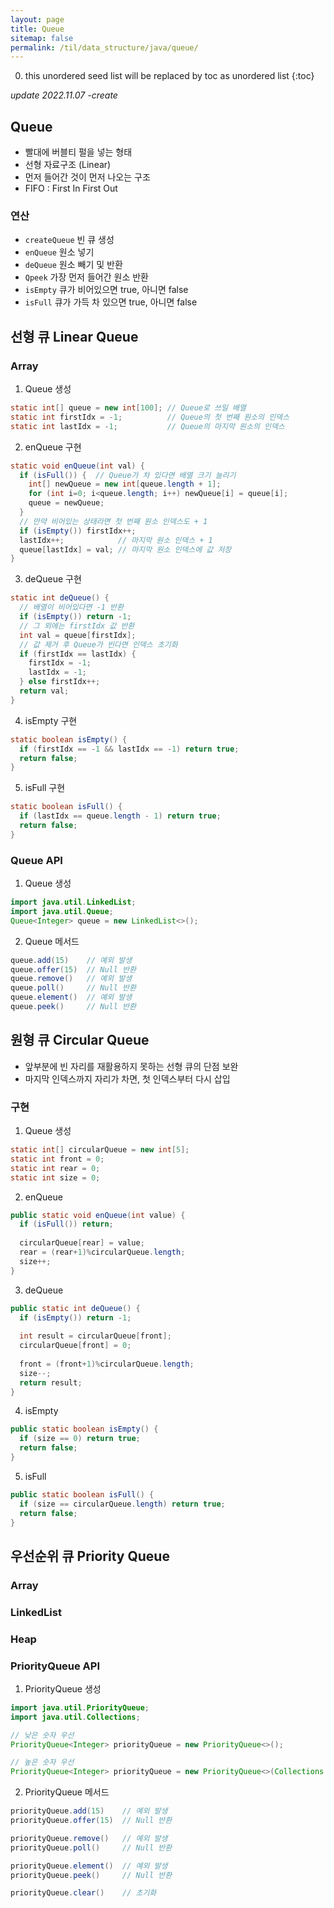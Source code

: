 ```yaml
---
layout: page
title: Queue
sitemap: false
permalink: /til/data_structure/java/queue/
---
```

0. this unordered seed list will be replaced by toc as unordered list
{:toc}

*update 2022.11.07 -create*

## Queue
- 빨대에 버블티 펄을 넣는 형태
- 선형 자료구조 (Linear)
- 먼저 들어간 것이 먼저 나오는 구조
- FIFO : First In First Out

### 연산
- `createQueue` 빈 큐 생성
- `enQueue` 원소 넣기
- `deQueue` 원소 빼기 및 반환
- `Qpeek` 가장 먼저 들어간 원소 반환
- `isEmpty` 큐가 비어있으면 true, 아니면 false
- `isFull` 큐가 가득 차 있으면 true, 아니면 false

## 선형 큐 Linear Queue
### Array
1. Queue 생성
```java
static int[] queue = new int[100]; // Queue로 쓰일 배열
static int firstIdx = -1;          // Queue의 첫 번째 원소의 인덱스
static int lastIdx = -1;           // Queue의 마지막 원소의 인덱스
```

2. enQueue 구현
```java
static void enQueue(int val) {
  if (isFull()) {  // Queue가 차 있다면 배열 크기 늘리기
    int[] newQueue = new int[queue.length + 1];
    for (int i=0; i<queue.length; i++) newQueue[i] = queue[i];
    queue = newQueue;
  }
  // 만약 비어있는 상태라면 첫 번째 원소 인덱스도 + 1
  if (isEmpty()) firstIdx++;
  lastIdx++;            // 마지막 원소 인덱스 + 1
  queue[lastIdx] = val; // 마지막 원소 인덱스에 값 저장
}
```

3. deQueue 구현
```java
static int deQueue() {
  // 배열이 비어있다면 -1 반환
  if (isEmpty()) return -1;
  // 그 외에는 firstIdx 값 반환
  int val = queue[firstIdx];
  // 값 제거 후 Queue가 빈다면 인덱스 초기화
  if (firstIdx == lastIdx) {
    firstIdx = -1;
    lastIdx = -1;
  } else firstIdx++;
  return val;
}
```

4. isEmpty 구현
```java
static boolean isEmpty() {
  if (firstIdx == -1 && lastIdx == -1) return true;
  return false;
}
```

5. isFull 구현
```java
static boolean isFull() {
  if (lastIdx == queue.length - 1) return true;
  return false;
}
```

### Queue API
1. Queue 생성
```java
import java.util.LinkedList;
import java.util.Queue;
Queue<Integer> queue = new LinkedList<>();
```

2. Queue 메서드
```java
queue.add(15)    // 예외 발생
queue.offer(15)  // Null 반환
queue.remove()   // 예외 발생
queue.poll()     // Null 반환
queue.element()  // 예외 발생
queue.peek()     // Null 반환
```

## 원형 큐 Circular Queue
- 앞부분에 빈 자리를 재활용하지 못하는 선형 큐의 단점 보완
- 마지막 인덱스까지 자리가 차면, 첫 인덱스부터 다시 삽입

### 구현
1. Queue 생성
```java
static int[] circularQueue = new int[5];
static int front = 0;
static int rear = 0;
static int size = 0;
```
2. enQueue
```java
public static void enQueue(int value) {
  if (isFull()) return;
  
  circularQueue[rear] = value;
  rear = (rear+1)%circularQueue.length;
  size++;
}
```
3. deQueue
```java
public static int deQueue() {
  if (isEmpty()) return -1;
  
  int result = circularQueue[front];
  circularQueue[front] = 0;
  
  front = (front+1)%circularQueue.length;
  size--;
  return result;
}
```
4. isEmpty
```java
public static boolean isEmpty() {
  if (size == 0) return true;
  return false;
}
```
5. isFull
```java
public static boolean isFull() {
  if (size == circularQueue.length) return true;
  return false;
}
```

## 우선순위 큐 Priority Queue
### Array

### LinkedList

### Heap

### PriorityQueue API
1. PriorityQueue 생성
  ```java
  import java.util.PriorityQueue;
  import java.util.Collections;
  
  // 낮은 숫자 우선
  PriorityQueue<Integer> priorityQueue = new PriorityQueue<>();
  
  // 높은 숫자 우선
  PriorityQueue<Integer> priorityQueue = new PriorityQueue<>(Collections.reverseOrder());
  ```

2. PriorityQueue 메서드
  ```java
  priorityQueue.add(15)    // 예외 발생
  priorityQueue.offer(15)  // Null 반환
  
  priorityQueue.remove()   // 예외 발생
  priorityQueue.poll()     // Null 반환
  
  priorityQueue.element()  // 예외 발생
  priorityQueue.peek()     // Null 반환
  
  priorityQueue.clear()    // 초기화
  ```
